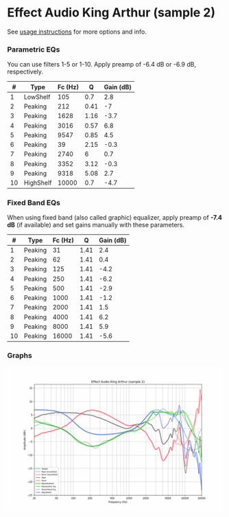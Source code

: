 # Effect Audio King Arthur (sample 2)
See [usage instructions](https://github.com/jaakkopasanen/AutoEq#usage) for more options and info.

### Parametric EQs
You can use filters 1-5 or 1-10. Apply preamp of -6.4 dB or -6.9 dB, respectively.

|   # | Type      |   Fc (Hz) |    Q |   Gain (dB) |
|-----|-----------|-----------|------|-------------|
|   1 | LowShelf  |       105 | 0.7  |         2.8 |
|   2 | Peaking   |       212 | 0.41 |        -7   |
|   3 | Peaking   |      1628 | 1.16 |        -3.7 |
|   4 | Peaking   |      3016 | 0.57 |         6.8 |
|   5 | Peaking   |      9547 | 0.85 |         4.5 |
|   6 | Peaking   |        39 | 2.15 |        -0.3 |
|   7 | Peaking   |      2740 | 6    |         0.7 |
|   8 | Peaking   |      3352 | 3.12 |        -0.3 |
|   9 | Peaking   |      9318 | 5.08 |         2.7 |
|  10 | HighShelf |     10000 | 0.7  |        -4.7 |

### Fixed Band EQs
When using fixed band (also called graphic) equalizer, apply preamp of **-7.4 dB** (if available) and set gains manually with these parameters.

|   # | Type    |   Fc (Hz) |    Q |   Gain (dB) |
|-----|---------|-----------|------|-------------|
|   1 | Peaking |        31 | 1.41 |         2.4 |
|   2 | Peaking |        62 | 1.41 |         0.4 |
|   3 | Peaking |       125 | 1.41 |        -4.2 |
|   4 | Peaking |       250 | 1.41 |        -6.2 |
|   5 | Peaking |       500 | 1.41 |        -2.9 |
|   6 | Peaking |      1000 | 1.41 |        -1.2 |
|   7 | Peaking |      2000 | 1.41 |         1.5 |
|   8 | Peaking |      4000 | 1.41 |         6.2 |
|   9 | Peaking |      8000 | 1.41 |         5.9 |
|  10 | Peaking |     16000 | 1.41 |        -5.6 |

### Graphs
![](./Effect%20Audio%20King%20Arthur%20(sample%202).png)
